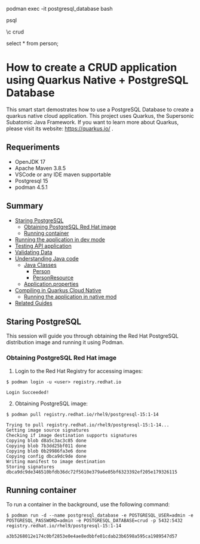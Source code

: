 podman exec -it postgresql_database bash

psql

\c crud

select * from person;

# How to create a CRUD application using Quarkus Native + PostgreSQL Database

This smart start demostrates how to use a PostgreSQL Database to create a quarkus native cloud application. This project uses Quarkus, the Supersonic Subatomic Java Framework. If you want to learn more about Quarkus, please visit its website: https://quarkus.io/ .

## Requeriments
* OpenJDK 17
* Apache Maven 3.8.5
* VSCode or any IDE maven supportable
* Postgresql 15
* podman 4.5.1


## Summary
* [Staring PostgreSQL](#staring-postgreSQL)
    * [Obtaining PostgreSQL Red Hat image](#obtaining-postgresql-red-hat-image)
    * [Running container](#running-container)
* [Running the application in dev mode](#running-the-application-in-dev-mode)
* [Testing API application](#testing-api-application)
* [Validating Data]()
* [Understanding Java code](#understanding-java-code)
    * [Java Classes](#java-classes)
        * [Person](#person)
        * [PersonResource](#personcontextinitializers)
    * [Application.properties](#application-properties)    
* [Compiling in Quarkus Cloud Native]()   
    * [Running the application in native mod]() 
* [Related Guides](#Related-guides)    


## Staring PostgreSQL
This session will guide you through obtaining the Red Hat PostgreSQL distribution image and running it using Podman.

### Obtaining PostgreSQL Red Hat image

1. Login to the Red Hat Registry for accessing images:
```shell
$ podman login -u <user> registry.redhat.io
```
```console
Login Succeeded!
```

2. Obtaining PostgreSQL image:
```shell
$ podman pull registry.redhat.io/rhel9/postgresql-15:1-14
```
```console
Trying to pull registry.redhat.io/rhel9/postgresql-15:1-14...
Getting image source signatures
Checking if image destination supports signatures
Copying blob d8a5c3ac3c85 done  
Copying blob 7b3dd25bf011 done  
Copying blob 0b29986fa3e6 done  
Copying config dbca9dc9de done  
Writing manifest to image destination
Storing signatures
dbca9dc9de346510bfdb36dc72f5610e379a6e05bf6323392ef205e179326115
```
## Running container
To run a container in the background, use the following command:
```shell
$ podman run -d --name postgresql_database -e POSTGRESQL_USER=admin -e POSTGRESQL_PASSWORD=admin -e POSTGRESQL_DATABASE=crud -p 5432:5432 registry.redhat.io/rhel9/postgresql-15:1-14
```
```console
a3b5268012e174c0bf2853e0e4ae8edbbfe01cdab23b6598a595ca1989547d57
```
